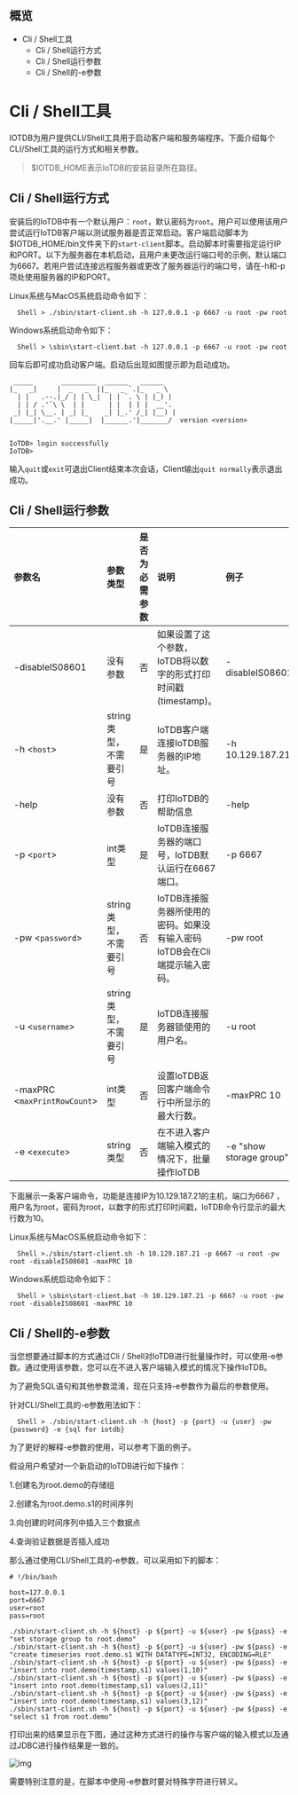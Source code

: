 <!--

    Licensed to the Apache Software Foundation (ASF) under one
    or more contributor license agreements.  See the NOTICE file
    distributed with this work for additional information
    regarding copyright ownership.  The ASF licenses this file
    to you under the Apache License, Version 2.0 (the
    "License"); you may not use this file except in compliance
    with the License.  You may obtain a copy of the License at

        http://www.apache.org/licenses/LICENSE-2.0

    Unless required by applicable law or agreed to in writing,
    software distributed under the License is distributed on an
    "AS IS" BASIS, WITHOUT WARRANTIES OR CONDITIONS OF ANY
    KIND, either express or implied.  See the License for the
    specific language governing permissions and limitations
    under the License.

-->

<!-- TOC -->
## 概览
- Cli / Shell工具
    - Cli / Shell运行方式
    - Cli / Shell运行参数
    - Cli / Shell的-e参数

<!-- /TOC -->

# Cli / Shell工具
IOTDB为用户提供CLI/Shell工具用于启动客户端和服务端程序。下面介绍每个CLI/Shell工具的运行方式和相关参数。
> \$IOTDB\_HOME表示IoTDB的安装目录所在路径。

## Cli  / Shell运行方式
安装后的IoTDB中有一个默认用户：`root`，默认密码为`root`。用户可以使用该用户尝试运行IoTDB客户端以测试服务器是否正常启动。客户端启动脚本为$IOTDB_HOME/bin文件夹下的`start-client`脚本。启动脚本时需要指定运行IP和PORT。以下为服务器在本机启动，且用户未更改运行端口号的示例，默认端口为6667。若用户尝试连接远程服务器或更改了服务器运行的端口号，请在-h和-p项处使用服务器的IP和PORT。	

Linux系统与MacOS系统启动命令如下：

```
  Shell > ./sbin/start-client.sh -h 127.0.0.1 -p 6667 -u root -pw root
```
Windows系统启动命令如下：

```
  Shell > \sbin\start-client.bat -h 127.0.0.1 -p 6667 -u root -pw root
```
回车后即可成功启动客户端。启动后出现如图提示即为启动成功。
```
 _____       _________  ______   ______
|_   _|     |  _   _  ||_   _ `.|_   _ \
  | |   .--.|_/ | | \_|  | | `. \ | |_) |
  | | / .'`\ \  | |      | |  | | |  __'.
 _| |_| \__. | _| |_    _| |_.' /_| |__) |
|_____|'.__.' |_____|  |______.'|_______/  version <version>


IoTDB> login successfully
IoTDB>
```
输入`quit`或`exit`可退出Client结束本次会话，Client输出`quit normally`表示退出成功。

## Cli / Shell运行参数

|参数名|参数类型|是否为必需参数| 说明| 例子 |
|:---|:---|:---|:---|:---|
|-disableIS08601 |没有参数 | 否 |如果设置了这个参数，IoTDB将以数字的形式打印时间戳(timestamp)。|-disableIS08601|
|-h <`host`> |string类型，不需要引号|是|IoTDB客户端连接IoTDB服务器的IP地址。|-h 10.129.187.21|
|-help|没有参数|否|打印IoTDB的帮助信息|-help|
|-p <`port`>|int类型|是|IoTDB连接服务器的端口号，IoTDB默认运行在6667端口。|-p 6667|
|-pw <`password`>|string类型，不需要引号|否|IoTDB连接服务器所使用的密码。如果没有输入密码IoTDB会在Cli端提示输入密码。|-pw root|
|-u <`username`>|string类型，不需要引号|是|IoTDB连接服务器锁使用的用户名。|-u root|
|-maxPRC <`maxPrintRowCount`>|int类型|否|设置IoTDB返回客户端命令行中所显示的最大行数。|-maxPRC 10|
|-e <`execute`> |string类型|否|在不进入客户端输入模式的情况下，批量操作IoTDB|-e "show storage group"|


下面展示一条客户端命令，功能是连接IP为10.129.187.21的主机，端口为6667 ，用户名为root，密码为root，以数字的形式打印时间戳，IoTDB命令行显示的最大行数为10。

Linux系统与MacOS系统启动命令如下：

```
  Shell >./sbin/start-client.sh -h 10.129.187.21 -p 6667 -u root -pw root -disableIS08601 -maxPRC 10
```
Windows系统启动命令如下：

```
  Shell > \sbin\start-client.bat -h 10.129.187.21 -p 6667 -u root -pw root -disableIS08601 -maxPRC 10
```
## Cli / Shell的-e参数
当您想要通过脚本的方式通过Cli / Shell对IoTDB进行批量操作时，可以使用-e参数。通过使用该参数，您可以在不进入客户端输入模式的情况下操作IoTDB。

为了避免SQL语句和其他参数混淆，现在只支持-e参数作为最后的参数使用。

针对CLI/Shell工具的-e参数用法如下：

```
  Shell > ./sbin/start-client.sh -h {host} -p {port} -u {user} -pw {password} -e {sql for iotdb}
```

为了更好的解释-e参数的使用，可以参考下面的例子。

假设用户希望对一个新启动的IoTDB进行如下操作：

1.创建名为root.demo的存储组

2.创建名为root.demo.s1的时间序列

3.向创建的时间序列中插入三个数据点

4.查询验证数据是否插入成功

那么通过使用CLI/Shell工具的-e参数，可以采用如下的脚本：

```
# !/bin/bash

host=127.0.0.1
port=6667
user=root
pass=root

./sbin/start-client.sh -h ${host} -p ${port} -u ${user} -pw ${pass} -e "set storage group to root.demo"
./sbin/start-client.sh -h ${host} -p ${port} -u ${user} -pw ${pass} -e "create timeseries root.demo.s1 WITH DATATYPE=INT32, ENCODING=RLE"
./sbin/start-client.sh -h ${host} -p ${port} -u ${user} -pw ${pass} -e "insert into root.demo(timestamp,s1) values(1,10)"
./sbin/start-client.sh -h ${host} -p ${port} -u ${user} -pw ${pass} -e "insert into root.demo(timestamp,s1) values(2,11)"
./sbin/start-client.sh -h ${host} -p ${port} -u ${user} -pw ${pass} -e "insert into root.demo(timestamp,s1) values(3,12)"
./sbin/start-client.sh -h ${host} -p ${port} -u ${user} -pw ${pass} -e "select s1 from root.demo"
```

打印出来的结果显示在下图，通过这种方式进行的操作与客户端的输入模式以及通过JDBC进行操作结果是一致的。

![img](https://issues.apache.org/jira/secure/attachment/12976042/12976042_image-2019-07-27-15-47-12-045.png)

需要特别注意的是，在脚本中使用-e参数时要对特殊字符进行转义。